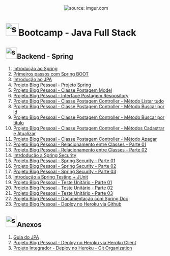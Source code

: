 <div align="center">
    <img src="https://i.imgur.com/w8tTOuT.png" title="source: imgur.com" /> 
</div>
<h1><img src="https://i.imgur.com/JSfXyzm.png" title="source: imgur.com" width="40px"/>Bootcamp - Java Full Stack </h1>

<h2><img src="https://i.imgur.com/XFnTrpX.png" title="source: imgur.com" width="35px"/>Backend - Spring</h2>

1. <a href="01.md" >Introdução ao Spring</a>
2. <a href="02.md" >Primeiros passos com Spring BOOT</a>
3. <a href="03.md" >Introdução ao JPA</a>
4. <a href="04.md" >Projeto Blog Pessoal - Projeto Spring</a>
5. <a href="05.md" >Projeto Blog Pessoal - Classe Postagem Model</a>
6. <a href="06.md" >Projeto Blog Pessoal - Interface Postagem Respository</a>
7. <a href="07.md" >Projeto Blog Pessoal - Classe Postagem Controller - Método Listar tudo</a>
8. <a href="08.md" >Projeto Blog Pessoal - Classe Postagem Controller - Método Buscar por id</a>
9. <a href="09.md" >Projeto Blog Pessoal - Classe Postagem Controller - Método Buscar por título</a>
10. <a href="10.md" >Projeto Blog Pessoal - Classe Postagem Controller - Métodos Cadastrar e Atualizar</a>
11. <a href="11.md" >Projeto Blog Pessoal - Classe Postagem Controller - Método Apagar</a>
12. <a href="12.md" >Projeto Blog Pessoal - Relacionamento entre Classes - Parte 01</a>
13. <a href="13.md" >Projeto Blog Pessoal - Relacionamento entre Classes - Parte 02</a>
14. <a href="14.md" >Intrdodução a Spring Security</a>
15. <a href="15.md" >Projeto Blog Pessoal - Spring Security - Parte 01</a>
16. <a href="16.md" >Projeto Blog Pessoal - Spring Security - Parte 02</a>
17. <a href="17.md" >Projeto Blog Pessoal - Spring Security - Parte 03</a>
18. <a href="18.md" >Introdução a Spring Testing + JUnit</a>
19. <a href="19.md" >Projeto Blog Pessoal - Teste Unitário - Parte 01</a>
20. <a href="20.md" >Projeto Blog Pessoal - Teste Unitário - Parte 02</a>
21. <a href="21.md" >Projeto Blog Pessoal - Teste Unitário - Parte 03</a>
22. <a href="22.md" >Projeto Blog Pessoal - Documentação com Spring Doc</a>
23. <a href="23.md" >Projeto Blog Pessoal - Deploy no Heroku via Github</a>

<h2><img src="https://i.imgur.com/XFnTrpX.png" title="source: imgur.com" width="35px"/>Anexos</h2>

01. <a href="guia_jpa.md" >Guia do JPA</a>
02. <a href="deploy_client.md" >Projeto Blog Pessoal - Deploy no Heroku via Heroku Client</a>
03. <a href="deploy_organizacao.md" >Projeto Integrador - Deploy no Heroku - Git Organization</a>
